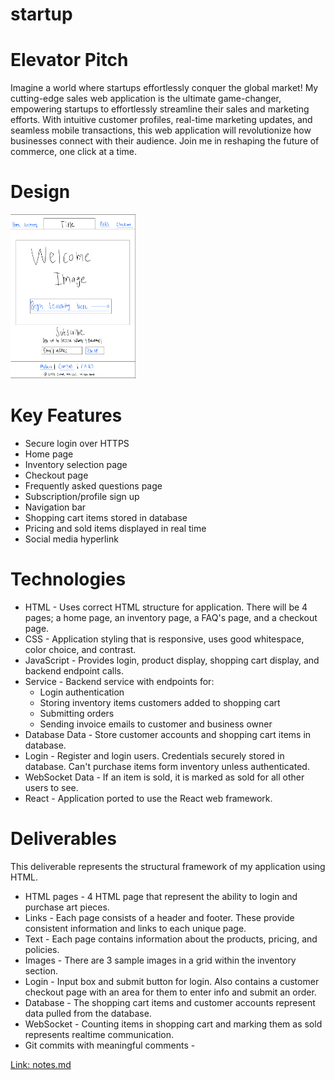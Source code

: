 # startup

# Elevator Pitch
Imagine a world where startups effortlessly conquer the global market! My cutting-edge sales web application is the ultimate game-changer, empowering startups to effortlessly streamline their sales and marketing efforts. With intuitive customer profiles, real-time marketing updates, and seamless mobile transactions, this web application will revolutionize how businesses connect with their audience. Join me in reshaping the future of commerce, one click at a time.

# Design
<img src ="images/startup_sketch_screenshot.png" width="200">

# Key Features
- Secure login over HTTPS
- Home page
- Inventory selection page
- Checkout page
- Frequently asked questions page
- Subscription/profile sign up
- Navigation bar
- Shopping cart items stored in database
- Pricing and sold items displayed in real time
- Social media hyperlink

# Technologies
- HTML - Uses correct HTML structure for application. There will be 4 pages; a home page, an inventory page, a FAQ's page, and a checkout page.
- CSS - Application styling that is responsive, uses good whitespace, color choice, and contrast.
- JavaScript - Provides login, product display, shopping cart display, and backend endpoint calls.
- Service - Backend service with endpoints for:
   - Login authentication
   - Storing inventory items customers added to shopping cart
   - Submitting orders
   - Sending invoice emails to customer and business owner
- Database Data - Store customer accounts and shopping cart items in database.
- Login - Register and login users. Credentials securely stored in database. Can't purchase items form inventory unless authenticated.
- WebSocket Data - If an item is sold, it is marked as sold for all other users to see.
- React - Application ported to use the React web framework.

# Deliverables
This deliverable represents the structural framework of my application using HTML.

- HTML pages - 4 HTML page that represent the ability to login and purchase art pieces.
- Links - Each page consists of a header and footer. These provide consistent information and links to each unique page.
- Text - Each page contains information about the products, pricing, and policies.
- Images - There are 3 sample images in a grid within the inventory section.
- Login - Input box and submit button for login. Also contains a customer checkout page with an area for them to enter info and submit an order.
- Database - The shopping cart items and customer accounts represent data pulled from the database.
- WebSocket - Counting items in shopping cart and marking them as sold represents realtime communication.
- Git commits with meaningful comments - 

[Link: notes.md](notes.md)
